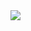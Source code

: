 <img align="right" src="https://github-readme-stats.vercel.app/api?username=6ok&show_icons=true&icon_color=CE1D2D&text_color=718096&bg_color=00000000&hide_title=true&hide_border=true" />

